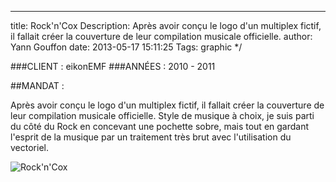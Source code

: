 ---
title: Rock'n'Cox
Description: Après avoir conçu le logo d'un multiplex fictif, il fallait créer la couverture de leur compilation musicale officielle.
author: Yann Gouffon
date: 2013-05-17 15:11:25
Tags: graphic
*/

###CLIENT : eikonEMF
###ANNÉES : 2010 - 2011

##MANDAT :

Après avoir conçu le logo d'un multiplex fictif, il fallait créer la couverture de leur compilation musicale officielle. Style de musique à choix, je suis parti du côté du Rock en concevant une pochette sobre, mais tout en gardant l'esprit de la musique par un traitement très brut avec l'utilisation du vectoriel. 

![Rock'n'Cox](http://staging.yago.io/content/images/rockncox.jpg.jpg)
